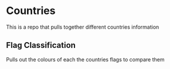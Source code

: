 # Countries

This is a repo that pulls together different countries information

## Flag Classification

Pulls out the colours of each the countries flags to compare them